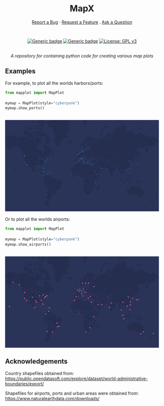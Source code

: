  
<div align="center">
 
 <h1 align="center">  MapX </h1>
 
  <a href="https://github.com/AndersGroengaard/mapx/issues/new?assignees=&labels=bug&template=01_BUG_REPORT.md&title=bug%3A+">Report a Bug</a>
  ·
  <a href="https://github.com/AndersGroengaard/mapx/issues/new?assignees=&labels=enhancement&template=02_FEATURE_REQUEST.md&title=feat%3A+">Request a Feature</a>
  .
  <a href="https://github.com/AndersGroengaard/mapx/discussions">Ask a Question</a>
</div>

<br/>


<div align="center">

[![Generic badge](https://img.shields.io/badge/Python-3.9-blue)]()
[![Generic badge](https://img.shields.io/badge/version-0.1.0_a-green)]()
[![License: GPL v3](https://img.shields.io/badge/License-GPLv3-blue.svg)](https://www.gnu.org/licenses/gpl-3.0)
 
 
 <br/>
<i> A repository for containing python code for creating various map plots </i>
 
</div>



## Examples

For example, to plot all the worlds harbors/ports:
```python
from mapplot import MapPlot

mymap = MapPlot(style="cyberpunk")
mymap.show_ports()
 
```


<div align="center">
<img src="./saved_plots/cyberpunk_ports.png" width="700">
</div>

Or to plot all the worlds airports:

```python
from mapplot import MapPlot

mymap = MapPlot(style="cyberpunk")
mymap.show_airports()
 
```

<div align="center">
<img src="./saved_plots/cyberpunk_airports.png" width="700">
</div>




## Acknowledgements


Country shapefiles obtained from: https://public.opendatasoft.com/explore/dataset/world-administrative-boundaries/export/

Shapefiles for airports, ports and urban areas were obtained from: https://www.naturalearthdata.com/downloads/
